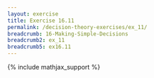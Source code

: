 ```yaml
---
layout: exercise
title: Exercise 16.11
permalink: /decision-theory-exercises/ex_11/
breadcrumb: 16-Making-Simple-Decisions
breadcrumb2: ex_11
breadcrumb5: ex16.11
---
```


{% include mathjax_support %}


